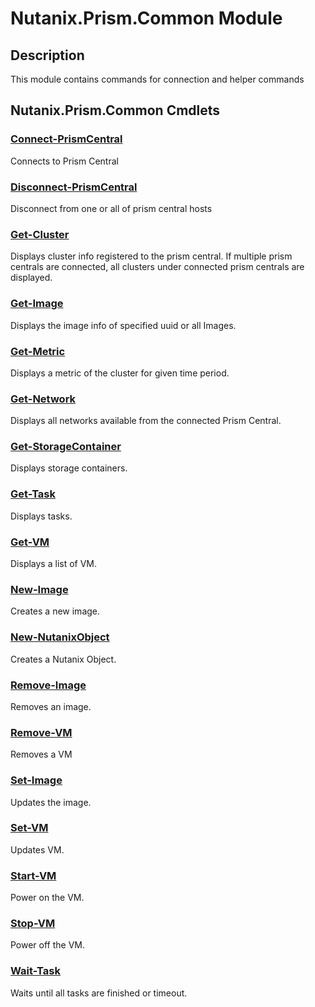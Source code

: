 ﻿---
Module Name: Nutanix.Prism.Common
Module Guid: 90f6d4c4-e5b2-4ce4-9d79-6b6afefe9aa6
Download Help Link: https://raw.githubusercontent.com/jaekwonpark/docs/master/cmdlet-help/
Help Version: 0.0.0.35
Locale: en-US
---

# Nutanix.Prism.Common Module
## Description
This module contains commands for connection and helper commands

## Nutanix.Prism.Common Cmdlets
### [Connect-PrismCentral](Connect-PrismCentral.md)
Connects to Prism Central

### [Disconnect-PrismCentral](Disconnect-PrismCentral.md)
Disconnect from one or all of prism central hosts

### [Get-Cluster](Get-Cluster.md)
Displays cluster info registered to the prism central. If multiple prism centrals are connected, all clusters under connected prism centrals are displayed.

### [Get-Image](Get-Image.md)
Displays the image info of specified uuid or all Images.

### [Get-Metric](Get-Metric.md)
Displays a metric of the cluster for given time period.

### [Get-Network](Get-Network.md)
Displays all networks available from the connected Prism Central.

### [Get-StorageContainer](Get-StorageContainer.md)
Displays storage containers.

### [Get-Task](Get-Task.md)
Displays tasks.

### [Get-VM](Get-VM.md)
Displays a list of VM.

### [New-Image](New-Image.md)
Creates a new image.

### [New-NutanixObject](New-NutanixObject.md)
Creates a Nutanix Object.

### [Remove-Image](Remove-Image.md)
Removes an image.

### [Remove-VM](Remove-VM.md)
Removes a VM

### [Set-Image](Set-Image.md)
Updates the image.

### [Set-VM](Set-VM.md)
Updates VM.

### [Start-VM](Start-VM.md)
Power on the VM.

### [Stop-VM](Stop-VM.md)
Power off the VM.

### [Wait-Task](Wait-Task.md)
Waits until all tasks are finished or timeout.

